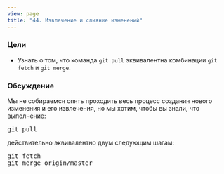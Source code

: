 ```yaml
---
view: page
title: "44. Извлечение и слияние изменений"
---
```


<h3>Цели</h3>

<ul><li>Узнать о том, что команда <code>git pull</code> эквивалентна комбинации <code>git fetch</code> и <code>git merge</code>.</li></ul>

<h3> Обсуждение </h3>

<p>Мы не собираемся опять проходить весь процесс создания нового изменения и его извлечения, но мы хотим, чтобы вы знали, что выполнение:</p>

<pre class="instructions">git pull</pre>

<p>действительно эквивалентно двум следующим шагам:</p>

<pre class="instructions">git fetch
git merge origin/master</pre>